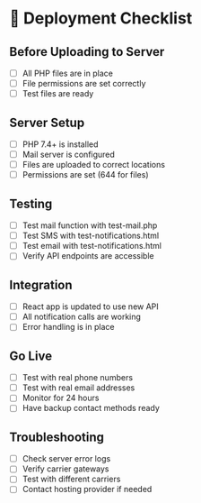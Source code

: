 # 🚀 Deployment Checklist

## Before Uploading to Server
- [ ] All PHP files are in place
- [ ] File permissions are set correctly
- [ ] Test files are ready

## Server Setup
- [ ] PHP 7.4+ is installed
- [ ] Mail server is configured
- [ ] Files are uploaded to correct locations
- [ ] Permissions are set (644 for files)

## Testing
- [ ] Test mail function with test-mail.php
- [ ] Test SMS with test-notifications.html
- [ ] Test email with test-notifications.html
- [ ] Verify API endpoints are accessible

## Integration
- [ ] React app is updated to use new API
- [ ] All notification calls are working
- [ ] Error handling is in place

## Go Live
- [ ] Test with real phone numbers
- [ ] Test with real email addresses
- [ ] Monitor for 24 hours
- [ ] Have backup contact methods ready

## Troubleshooting
- [ ] Check server error logs
- [ ] Verify carrier gateways
- [ ] Test with different carriers
- [ ] Contact hosting provider if needed
